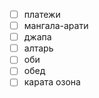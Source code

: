 - [ ] платежи 
- [ ] мангала-арати
- [ ] джапа
- [ ] алтарь 
- [ ] оби
- [ ] обед
- [ ] карата озона